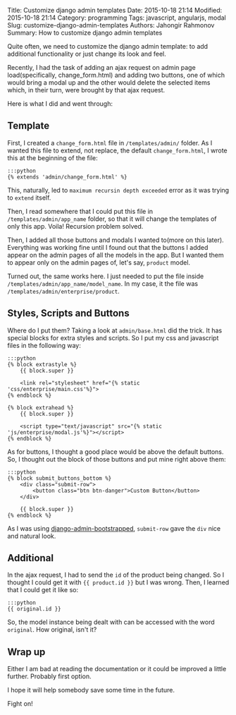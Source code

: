 Title: Customize django admin templates
Date: 2015-10-18 21:14
Modified: 2015-10-18 21:14
Category: programming
Tags: javascript, angularjs, modal
Slug: customize-django-admin-templates
Authors: Jahongir Rahmonov
Summary: How to customize django admin templates

Quite often, we need to customize the django admin template: to add additional functionality or just 
change its look and feel.

Recently, I had the task of adding an ajax request on admin page load(specifically, change_form.html) 
and adding two buttons, one of which would bring a modal up and the other would delete the selected items
which, in their turn, were brought by that ajax request.

Here is what I did and went through:

Template
--------

First, I created a `change_form.html` file in `/templates/admin/` folder. As I wanted this file to extend, 
not replace, the default `change_form.html`, I wrote this at the beginning of the file:

    :::python
    {% extends 'admin/change_form.html' %}
    
This, naturally, led to `maximum recursin depth exceeded` error as it was trying to `extend` itself.

Then, I read somewhere that I could put this file in `/templates/admin/app_name` folder, so that it will 
change the templates of only this app. Voila! Recursion problem solved.

Then, I added all those buttons and modals I wanted to(more on this later). Everything was working fine 
until I found out that the buttons I added appear on the admin pages of all the models in the app. But 
I wanted them to appear only on the admin pages of, let's say, `product` model.

Turned out, the same works here. I just needed to put the file inside `/templates/admin/app_name/model_name`.
In my case, it the file was  `/templates/admin/enterprise/product`.

Styles, Scripts and Buttons
---------------------------

Where do I put them? Taking a look at `admin/base.html` did the trick. It has special blocks for extra styles and
scripts. So I put my css and javascript files in the following way:

    :::python
    {% block extrastyle %}
        {{ block.super }}
        
        <link rel="stylesheet" href="{% static 'css/enterprise/main.css'%}">
    {% endblock %}
    
    {% block extrahead %}
        {{ block.super }}
        
        <script type="text/javascript" src="{% static 'js/enterprise/modal.js'%}"></script>
    {% endblock %}
    
As for buttons, I thought a good place would be above the default buttons. So, I thought out the block of those buttons 
and put mine right above them:

    :::python
    {% block submit_buttons_bottom %}
        <div class="submit-row">
            <button class="btn btn-danger">Custom Button</button>
        </div>
    
        {{ block.super }}
    {% endblock %}
    
As I was using [django-admin-bootstrapped](https://github.com/django-admin-bootstrapped/django-admin-bootstrapped),
`submit-row` gave the `div` nice and natural look.

Additional
----------

In the ajax request, I had to send the `id` of the product being changed. So I thought I could get it with `{{ product.id }}`
but I was wrong. Then, I learned that I could get it like so:

    :::python
    {{ original.id }}
    
So, the model instance being dealt with can be accessed with the word `original`. How original, isn't it?

Wrap up
-------

Either I am bad at reading the documentation or it could be improved a little further. Probably first option. 

I hope it will help somebody save some time in the future.

Fight on!


   
